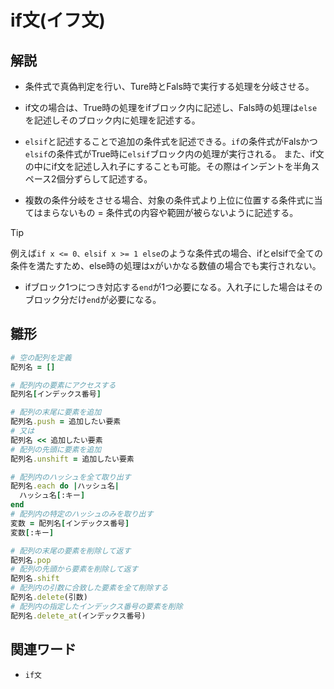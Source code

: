# if文(イフ文)  
## 解説  
* 条件式で真偽判定を行い、Ture時とFals時で実行する処理を分岐させる。    
  
* if文の場合は、True時の処理をifブロック内に記述し、Fals時の処理は`else`を記述しそのブロック内に処理を記述する。

* `elsif`と記述することで追加の条件式を記述できる。`if`の条件式がFalsかつ`elsif`の条件式がTrue時に`elsif`ブロック内の処理が実行される。
  また、if文の中にif文を記述し入れ子にすることも可能。その際はインデントを半角スペース2個分ずらして記述する。

* 複数の条件分岐をさせる場合、対象の条件式より上位に位置する条件式に当てはまらないもの = 条件式の内容や範囲が被らないように記述する。
>[!TIP]
>例えば`if x <= 0、elsif x >= 1 else`のような条件式の場合、ifとelsifで全ての条件を満たすため、else時の処理はxがいかなる数値の場合でも実行されない。

* ifブロック1つにつき対応する`end`が1つ必要になる。入れ子にした場合はそのブロック分だけ`end`が必要になる。

  

  
## 雛形   
```ruby
# 空の配列を定義
配列名 = []

# 配列内の要素にアクセスする
配列名[インデックス番号]

# 配列の末尾に要素を追加
配列名.push = 追加したい要素
# 又は
配列名 << 追加したい要素
# 配列の先頭に要素を追加
配列名.unshift = 追加したい要素

# 配列内のハッシュを全て取り出す
配列名.each do |ハッシュ名|
  ハッシュ名[:キー]
end
# 配列内の特定のハッシュのみを取り出す
変数 = 配列名[インデックス番号]
変数[:キー]

# 配列の末尾の要素を削除して返す
配列名.pop
# 配列の先頭から要素を削除して返す
配列名.shift
# 配列内の引数に合致した要素を全て削除する
配列名.delete(引数)
# 配列内の指定したインデックス番号の要素を削除
配列名.delete_at(インデックス番号)

```
## 関連ワード  
* `if文`
